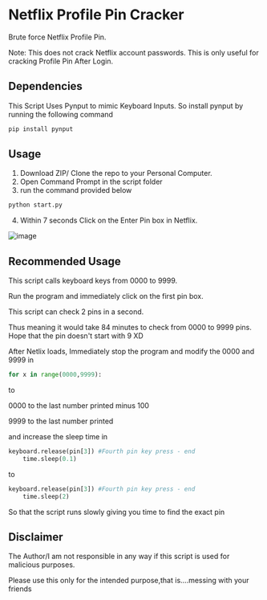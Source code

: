 # Netflix Profile Pin Cracker

Brute force Netflix Profile Pin.

Note: This does not crack Netflix account passwords. This is only useful for cracking Profile Pin After Login.

## Dependencies

This Script Uses Pynput to mimic Keyboard Inputs. So install pynput by running the following command

```bash
pip install pynput
```

## Usage

1. Download ZIP/ Clone the repo to your Personal Computer.
2. Open Command Prompt in the script folder
3. run the command provided below

```bash
python start.py
```
4. Within 7 seconds Click on the Enter Pin box in Netflix. 

![image](https://user-images.githubusercontent.com/26372820/116726446-e85c0a00-aa00-11eb-9f61-de658b156b2c.png)


## Recommended Usage

This script calls keyboard keys from 0000 to 9999.

Run the program and immediately click on the first pin box.

This script can check 2 pins in a second. 

Thus meaning it would take 84 minutes to check from 0000 to 9999 pins. Hope that the pin doesn't start with 9 XD

After Netlix loads, Immediately stop the program and modify the 0000 and 9999 in 

```python
for x in range(0000,9999):
```
to 

0000 to the last number printed minus 100

9999 to the last number printed

and increase the sleep time in 

```python
keyboard.release(pin[3]) #Fourth pin key press - end
    time.sleep(0.1)
```

to 
```python
keyboard.release(pin[3]) #Fourth pin key press - end
    time.sleep(2)
```

So that the script runs slowly giving you time to find the exact pin

## Disclaimer

The Author/I am not responsible in any way if this script is used for malicious purposes.

Please use this only for the intended purpose,that is....messing with your friends


